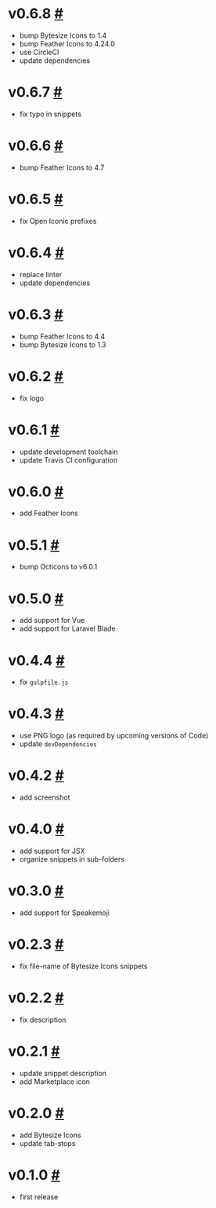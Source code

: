 # v0.6.8 [#](https://github.com/idleberg/vscode-svg-icons/releases/tag/0.6.8)

- bump Bytesize Icons to 1.4
- bump Feather Icons to 4.24.0
- use CircleCI
- update dependencies

# v0.6.7 [#](https://github.com/idleberg/vscode-svg-icons/releases/tag/0.6.7)

- fix typo in snippets

# v0.6.6 [#](https://github.com/idleberg/vscode-svg-icons/releases/tag/0.6.6)

- bump Feather Icons to 4.7

# v0.6.5 [#](https://github.com/idleberg/vscode-svg-icons/releases/tag/0.6.5)

- fix Open Iconic prefixes

# v0.6.4 [#](https://github.com/idleberg/vscode-svg-icons/releases/tag/0.6.4)

- replace linter
- update dependencies

# v0.6.3 [#](https://github.com/idleberg/vscode-svg-icons/releases/tag/0.6.3)

- bump Feather Icons to 4.4
- bump Bytesize Icons to 1.3

# v0.6.2 [#](https://github.com/idleberg/vscode-svg-icons/releases/tag/0.6.2)

- fix logo

# v0.6.1 [#](https://github.com/idleberg/vscode-svg-icons/releases/tag/0.6.1)

- update development toolchain
- update Travis CI configuration

# v0.6.0 [#](https://github.com/idleberg/vscode-svg-icons/releases/tag/0.6.0)

- add Feather Icons

# v0.5.1 [#](https://github.com/idleberg/vscode-svg-icons/releases/tag/0.5.1)

- bump Octicons to v6.0.1

# v0.5.0 [#](https://github.com/idleberg/vscode-svg-icons/releases/tag/0.5.0)

- add support for Vue
- add support for Laravel Blade

# v0.4.4 [#](https://github.com/idleberg/vscode-svg-icons/releases/tag/0.4.4)

- fix `gulpfile.js`

# v0.4.3 [#](https://github.com/idleberg/vscode-svg-icons/releases/tag/0.4.3)

- use PNG logo (as required by upcoming versions of Code)
- update `devDependencies`

# v0.4.2 [#](https://github.com/idleberg/vscode-svg-icons/releases/tag/0.4.2)

- add screenshot

# v0.4.0 [#](https://github.com/idleberg/vscode-svg-icons/releases/tag/0.4.0)

- add support for JSX
- organize snippets in sub-folders

# v0.3.0 [#](https://github.com/idleberg/vscode-svg-icons/releases/tag/0.3.0)

- add support for Speakemoji

# v0.2.3 [#](https://github.com/idleberg/vscode-svg-icons/releases/tag/0.2.3)

- fix file-name of Bytesize Icons snippets

# v0.2.2 [#](https://github.com/idleberg/vscode-svg-icons/releases/tag/0.2.2)

- fix description

# v0.2.1 [#](https://github.com/idleberg/vscode-svg-icons/releases/tag/0.2.1)

- update snippet description
- add Marketplace icon

# v0.2.0 [#](https://github.com/idleberg/vscode-svg-icons/releases/tag/0.2.0)

- add Bytesize Icons
- update tab-stops

# v0.1.0 [#](https://github.com/idleberg/vscode-svg-icons/releases/tag/0.1.0)

- first release

